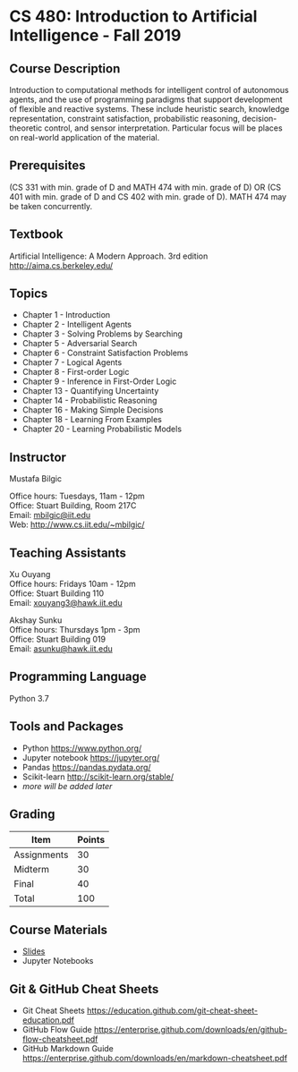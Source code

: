 # CS 480: Introduction to Artificial Intelligence - Fall 2019

## Course Description

Introduction to computational methods for intelligent control of autonomous agents, and the use of programming paradigms that support development of flexible and reactive systems. These include heuristic search, knowledge representation, constraint satisfaction, probabilistic reasoning, decision-theoretic control, and sensor interpretation. Particular focus will be places on real-world application of the material.

## Prerequisites

(CS 331 with min. grade of D and MATH 474 with min. grade of D) OR (CS 401 with min. grade of D and CS 402 with min. grade of D). MATH 474 may be taken concurrently.

## Textbook

Artificial Intelligence: A Modern Approach. 3rd edition <br>
http://aima.cs.berkeley.edu/

## Topics

* Chapter 1 - Introduction
* Chapter 2 - Intelligent Agents
* Chapter 3 - Solving Problems by Searching
* Chapter 5 - Adversarial Search
* Chapter 6 - Constraint Satisfaction Problems
* Chapter 7 - Logical Agents
* Chapter 8 - First-order Logic
* Chapter 9 - Inference in First-Order Logic
* Chapter 13 - Quantifying Uncertainty
* Chapter 14 - Probabilistic Reasoning
* Chapter 16 - Making Simple Decisions
* Chapter 18 - Learning From Examples
* Chapter 20 - Learning Probabilistic Models

## Instructor

Mustafa Bilgic

Office hours: Tuesdays, 11am - 12pm <br>
Office: Stuart Building, Room 217C <br>
Email: mbilgic@iit.edu <br>
Web: http://www.cs.iit.edu/~mbilgic/

## Teaching Assistants

Xu Ouyang <br>
Office hours: Fridays 10am - 12pm <br>
Office: Stuart Building 110 <br>
Email: xouyang3@hawk.iit.edu

Akshay Sunku <br>
Office hours: Thursdays 1pm - 3pm <br>
Office: Stuart Building 019 <br>
Email: asunku@hawk.iit.edu


## Programming Language

Python 3.7

## Tools and Packages

* Python https://www.python.org/
* Jupyter notebook https://jupyter.org/
* Pandas https://pandas.pydata.org/
* Scikit-learn http://scikit-learn.org/stable/ 
* *more will be added later*

## Grading

Item | Points
--- | ---
Assignments | 30
Midterm | 30
Final | 40
Total | 100

## Course Materials

* [Slides](slides)
* Jupyter Notebooks

## Git & GitHub Cheat Sheets
* Git Cheat Sheets https://education.github.com/git-cheat-sheet-education.pdf
* GitHub Flow Guide https://enterprise.github.com/downloads/en/github-flow-cheatsheet.pdf
* GitHub Markdown Guide https://enterprise.github.com/downloads/en/markdown-cheatsheet.pdf
